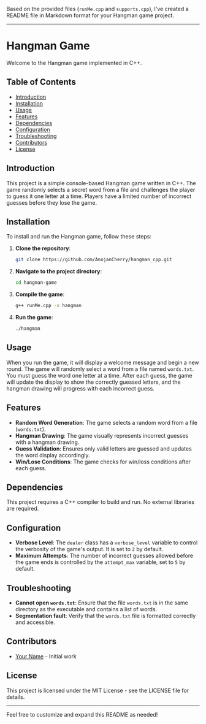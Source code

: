 Based on the provided files (`runMe.cpp` and `supports.cpp`), I've created a README file in Markdown format for your Hangman game project.

---

# Hangman Game

Welcome to the Hangman game implemented in C++.

## Table of Contents
- [Introduction](#introduction)
- [Installation](#installation)
- [Usage](#usage)
- [Features](#features)
- [Dependencies](#dependencies)
- [Configuration](#configuration)
- [Troubleshooting](#troubleshooting)
- [Contributors](#contributors)
- [License](#license)

## Introduction

This project is a simple console-based Hangman game written in C++. The game randomly selects a secret word from a file and challenges the player to guess it one letter at a time. Players have a limited number of incorrect guesses before they lose the game.

## Installation

To install and run the Hangman game, follow these steps:

1. **Clone the repository**:
    ```bash
    git clone https://github.com/AnojanCherry/hangman_cpp.git
    ```
   
2. **Navigate to the project directory**:
    ```bash
    cd hangman-game
    ```

3. **Compile the game**:
    ```bash
    g++ runMe.cpp -o hangman
    ```

4. **Run the game**:
    ```bash
    ./hangman
    ```

## Usage

When you run the game, it will display a welcome message and begin a new round. The game will randomly select a word from a file named `words.txt`. You must guess the word one letter at a time. After each guess, the game will update the display to show the correctly guessed letters, and the hangman drawing will progress with each incorrect guess.

## Features

- **Random Word Generation**: The game selects a random word from a file (`words.txt`).
- **Hangman Drawing**: The game visually represents incorrect guesses with a hangman drawing.
- **Guess Validation**: Ensures only valid letters are guessed and updates the word display accordingly.
- **Win/Lose Conditions**: The game checks for win/loss conditions after each guess.

## Dependencies

This project requires a C++ compiler to build and run. No external libraries are required.

## Configuration

- **Verbose Level**: The `dealer` class has a `verbose_level` variable to control the verbosity of the game's output. It is set to `2` by default.
- **Maximum Attempts**: The number of incorrect guesses allowed before the game ends is controlled by the `attempt_max` variable, set to `5` by default.

## Troubleshooting

- **Cannot open `words.txt`**: Ensure that the file `words.txt` is in the same directory as the executable and contains a list of words.
- **Segmentation fault**: Verify that the `words.txt` file is formatted correctly and accessible.

## Contributors

- [Your Name](https://github.com/your-github-profile) - Initial work

## License

This project is licensed under the MIT License - see the LICENSE file for details.

---

Feel free to customize and expand this README as needed!